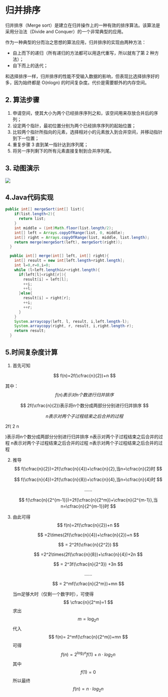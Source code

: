 # 归并排序

归并排序（Merge sort）是建立在归并操作上的一种有效的排序算法。该算法是采用分治法（Divide and Conquer）的一个非常典型的应用。

作为一种典型的分而治之思想的算法应用，归并排序的实现由两种方法：

- 自上而下的递归（所有递归的方法都可以用迭代重写，所以就有了第 2 种方法）；
- 自下而上的迭代；

和选择排序一样，归并排序的性能不受输入数据的影响，但表现比选择排序好的多，因为始终都是 O(nlogn) 的时间复杂度。代价是需要额外的内存空间。

## 2. 算法步骤

1. 申请空间，使其大小为两个已经排序序列之和，该空间用来存放合并后的序列；
2. 设定两个指针，最初位置分别为两个已经排序序列的起始位置；
3. 比较两个指针所指向的元素，选择相对小的元素放入到合并空间，并移动指针到下一位置；
4. 重复步骤 3 直到某一指针达到序列尾；
5. 将另一序列剩下的所有元素直接复制到合并序列尾。

## 3. 动图演示

![](https://github.com/hustcc/JS-Sorting-Algorithm/blob/master/res/mergeSort.gif)

## 4.Java代码实现

```java
public int[] mergeSort(int[] list){
    if(list.length<2){
      return list;
    }
    int middle = (int)Math.floor(list.length/2);
    int[] left = Arrays.copyOfRange(list, 0, middle);
    int[] right = Arrays.copyOfRange(list, middle, list.length);
    return merge(mergeSort(left), mergeSort(right));
  }

  public int[] merge(int[] left, int[] right){
    int[] result = new int[left.length+right.length];
    int l=0,r=0,i=0;
    while (l<left.length&&r<right.length){
      if(left[l]<right[r]){
        result[i] = left[l];
        ++i;
        ++l;
      }else{
        result[i] = right[r];
        ++i;
        ++r;
      }
    }
    System.arraycopy(left, l, result, i,left.length-l);
    System.arraycopy(right, r, result, i,right.length-r);
    return result;
  }
```

## 5.时间复杂度计算

1. 首先可知

$$
f(n)=2f(\cfrac{n}{2})+n
$$

其中：
$$
f(n)表示对n个数进行归并排序
$$

$$
2f(\cfrac{n}{2})表示将n个数分成两部分分别进行归并排序
$$

$$
n表示对两个子过程结束之后合并的过程
$$



2f( 
2
n
	
 )表示将n个数分成两部分分别进行归并排序
n表示对两个子过程结束之后合并的过程 n表示对两个子过程结束之后合并的过程
n表示对两个子过程结束之后合并的过程

2. 推导
   $$
   f(\cfrac{n}{2})=2f(\cfrac{n}{4})+\cfrac{n}{2},当n=\cfrac{n}{2}时
   $$

   $$
   f(\cfrac{n}{4})=2f(\cfrac{n}{8})+\cfrac{n}{4},当n=\cfrac{n}{4}时
   $$

   $$
   ……
   $$

   $$
   f(\cfrac{n}{2^{m-1}})=2f(\cfrac{n}{2^m})+\cfrac{n}{2^{m-1}},当n=\cfrac{n}{2^{m-1}}时
   $$

3. 由此可得
   $$
   f(n)=2f(\cfrac{n}{2})+n
   $$

   $$
   =2\times(2f(\cfrac{n}{4})+\cfrac{n}{2})+n
   $$

   $$
   = 2^2f(\cfrac{n}{2^2})
   $$

   $$
   =2^2\times(2f(\cfrac{n}{8})+\cfrac{n}{4})+2n
   $$

   $$
   = 2^3f(\cfrac{n}{2^3}) +3n
   $$

   $$
   ……
   $$

   $$
   = 2^mf(\cfrac{n}{2^m})+mn
   $$

   当m足够大时（仅剩一个数字时），可使得
   $$
   \cfrac{n}{2^m}=1
   $$
   求出 
   $$
   m=\log_2{n}
   $$
   代入
   $$
   f(n)= 2^mf(\cfrac{n}{2^m})+mn
   $$
   可得
   $$
   f(n)= 2^{\log_2n}f(1)+n·log_2n
   $$
   其中
   $$
   f(1)=0
   $$
   所以最终
   $$
   f(n)=n·log_2n
   $$
   

